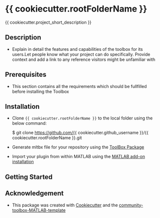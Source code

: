 # {{ cookiecutter.rootFolderName }} 
 

{{ cookiecutter.project_short_description }} 

 
 

## Description 

* Explain in detail the features and capabilities of the toolbox for its users.Let people know what your project can do specifically. Provide context and add a link to any reference visitors might be unfamiliar with 

 
 

## Prerequisites 

* This section contains all the requirements which should be fullfilled before installing the Toolbox 

 
 

## Installation 

* Clone `{{ cookiecutter.rootFolderName }}` to the local folder using the below command: 

 
 

    $ git clone https://github.com/{{ cookiecutter.github_username }}/{{ cookiecutter.rootFolderName }}.git 

     

* Generate mltbx file for your repository using the [ToolBox Package][5] 

* Import your plugin from within MATLAB using the [MATLAB add-on installation][4] 

 
 
 

## Getting Started 


## Acknowledgement 

* This package was created with [Cookiecutter](https://github.com/cookiecutter) and the [community-toolbox-MATLAB-template](https://github.com/mathworks/community-toolbox-MATLAB-template) 

 
 

[4]: https://in.mathworks.com/help/matlab/ref/matlab.addons.install.html 

[5]: https://in.mathworks.com/help/matlab/matlab_prog/create-and-share-custom-matlab-toolboxes.html 

